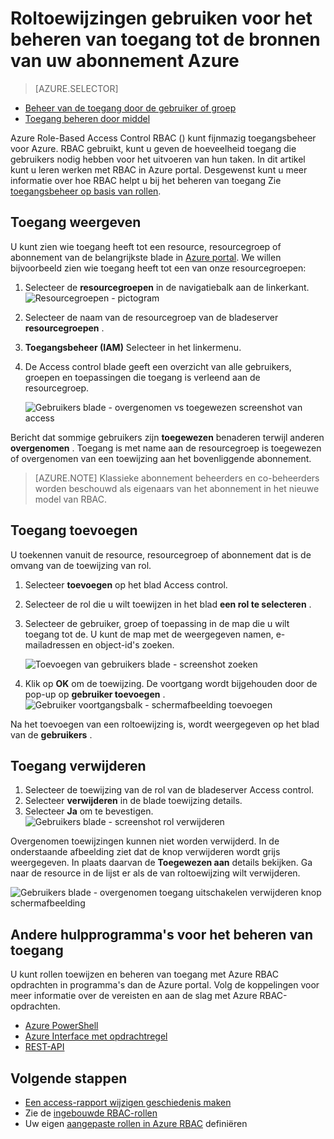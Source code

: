 <properties
    pageTitle="Gebruik toegangsbeheer op basis van rollen in Azure portal | Microsoft Azure"
    description="Beheer van toegang aan de slag met toegangsbeheer op basis van rollen in de Portal Azure. Roltoewijzingen machtigingen toe te wijzen aan uw resources gebruiken."
    services="active-directory"
    documentationCenter=""
    authors="kgremban"
    manager="femila"
    editor=""/>

<tags
    ms.service="active-directory"
    ms.devlang="na"
    ms.topic="get-started-article"
    ms.tgt_pltfrm="na"
    ms.workload="identity"
    ms.date="10/10/2016"
    ms.author="kgremban"/>

# <a name="use-role-assignments-to-manage-access-to-your-azure-subscription-resources"></a>Roltoewijzingen gebruiken voor het beheren van toegang tot de bronnen van uw abonnement Azure

> [AZURE.SELECTOR]
- [Beheer van de toegang door de gebruiker of groep](role-based-access-control-manage-assignments.md)
- [Toegang beheren door middel](role-based-access-control-configure.md)

Azure Role-Based Access Control RBAC () kunt fijnmazig toegangsbeheer voor Azure. RBAC gebruikt, kunt u geven de hoeveelheid toegang die gebruikers nodig hebben voor het uitvoeren van hun taken. In dit artikel kunt u leren werken met RBAC in Azure portal. Desgewenst kunt u meer informatie over hoe RBAC helpt u bij het beheren van toegang Zie [toegangsbeheer op basis van rollen](role-based-access-control-what-is.md).

## <a name="view-access"></a>Toegang weergeven
U kunt zien wie toegang heeft tot een resource, resourcegroep of abonnement van de belangrijkste blade in [Azure portal](https://portal.azure.com). We willen bijvoorbeeld zien wie toegang heeft tot een van onze resourcegroepen:

1. Selecteer de **resourcegroepen** in de navigatiebalk aan de linkerkant.  
    ![Resourcegroepen - pictogram](./media/role-based-access-control-configure/resourcegroups_icon.png)
2. Selecteer de naam van de resourcegroep van de bladeserver **resourcegroepen** .
3. **Toegangsbeheer (IAM)** Selecteer in het linkermenu.  
4. De Access control blade geeft een overzicht van alle gebruikers, groepen en toepassingen die toegang is verleend aan de resourcegroep.  

    ![Gebruikers blade - overgenomen vs toegewezen screenshot van access](./media/role-based-access-control-configure/view-access.png)

Bericht dat sommige gebruikers zijn **toegewezen** benaderen terwijl anderen **overgenomen** . Toegang is met name aan de resourcegroep is toegewezen of overgenomen van een toewijzing aan het bovenliggende abonnement.

> [AZURE.NOTE] Klassieke abonnement beheerders en co-beheerders worden beschouwd als eigenaars van het abonnement in het nieuwe model van RBAC.


## <a name="add-access"></a>Toegang toevoegen
U toekennen vanuit de resource, resourcegroep of abonnement dat is de omvang van de toewijzing van rol.

1. Selecteer **toevoegen** op het blad Access control.  
2. Selecteer de rol die u wilt toewijzen in het blad **een rol te selecteren** .
3. Selecteer de gebruiker, groep of toepassing in de map die u wilt toegang tot de. U kunt de map met de weergegeven namen, e-mailadressen en object-id's zoeken.  

    ![Toevoegen van gebruikers blade - screenshot zoeken](./media/role-based-access-control-configure/grant-access2.png)

4. Klik op **OK** om de toewijzing. De voortgang wordt bijgehouden door de pop-up op **gebruiker toevoegen** .  
    ![Gebruiker voortgangsbalk - schermafbeelding toevoegen](./media/role-based-access-control-configure/addinguser_popup.png)

Na het toevoegen van een roltoewijzing is, wordt weergegeven op het blad van de **gebruikers** .

## <a name="remove-access"></a>Toegang verwijderen

1. Selecteer de toewijzing van de rol van de bladeserver Access control.
2. Selecteer **verwijderen** in de blade toewijzing details.  
3. Selecteer **Ja** om te bevestigen.  
    ![Gebruikers blade - screenshot rol verwijderen](./media/role-based-access-control-configure/remove-access1.png)

Overgenomen toewijzingen kunnen niet worden verwijderd. In de onderstaande afbeelding ziet dat de knop verwijderen wordt grijs weergegeven. In plaats daarvan de **Toegewezen aan** details bekijken. Ga naar de resource in de lijst er als de van roltoewijzing wilt verwijderen.

![Gebruikers blade - overgenomen toegang uitschakelen verwijderen knop schermafbeelding](./media/role-based-access-control-configure/remove-access2.png)

## <a name="other-tools-to-manage-access"></a>Andere hulpprogramma's voor het beheren van toegang
U kunt rollen toewijzen en beheren van toegang met Azure RBAC opdrachten in programma's dan de Azure portal.  Volg de koppelingen voor meer informatie over de vereisten en aan de slag met Azure RBAC-opdrachten.

- [Azure PowerShell](role-based-access-control-manage-access-powershell.md)
- [Azure Interface met opdrachtregel](role-based-access-control-manage-access-azure-cli.md)
- [REST-API](role-based-access-control-manage-access-rest.md)

## <a name="next-steps"></a>Volgende stappen
- [Een access-rapport wijzigen geschiedenis maken](role-based-access-control-access-change-history-report.md)
- Zie de [ingebouwde RBAC-rollen](role-based-access-built-in-roles.md)
- Uw eigen [aangepaste rollen in Azure RBAC](role-based-access-control-custom-roles.md) definiëren
